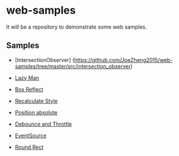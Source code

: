 # web-samples
It will be a repository to demonstrate some web samples.

## Samples

- [IntersectionObserver]
(https://github.com/JoeZheng2015/web-samples/tree/master/src/intersection_observer)
             
- [Lazy Man](https://github.com/JoeZheng2015/web-samples/tree/master/src/lazy_man)

- [Box Reflect](https://github.com/JoeZheng2015/web-samples/tree/master/src/box_reflect)

- [Recalculate Style](https://github.com/JoeZheng2015/web-samples/tree/master/src/recalculate_style)

- [Position absolute](https://github.com/JoeZheng2015/web-samples/tree/master/src/position_absolute)

- [Debounce and Throttle](https://github.com/JoeZheng2015/web-samples/tree/master/src/debounce_and_throttle)

- [EventSource](https://github.com/JoeZheng2015/web-samples/tree/master/src/event_source)

- [Round Rect](https://github.com/JoeZheng2015/web-samples/tree/master/src/round_rect)
